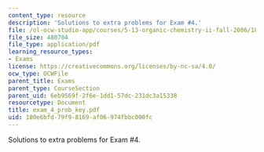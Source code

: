 ```yaml
---
content_type: resource
description: 'Solutions to extra problems for Exam #4.'
file: /ol-ocw-studio-app/courses/5-13-organic-chemistry-ii-fall-2006/180e6bfd79f98169af06974fbbc000fc_exam_4_prob_key.pdf
file_size: 480704
file_type: application/pdf
learning_resource_types:
- Exams
license: https://creativecommons.org/licenses/by-nc-sa/4.0/
ocw_type: OCWFile
parent_title: Exams
parent_type: CourseSection
parent_uid: 6eb9569f-2f6e-1dd1-57dc-231dc3a15338
resourcetype: Document
title: exam_4_prob_key.pdf
uid: 180e6bfd-79f9-8169-af06-974fbbc000fc
---
```

Solutions to extra problems for Exam #4.
